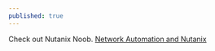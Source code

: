 ```yaml
---
published: true
---
```

Check out Nutanix Noob.
[Network Automation and Nutanix](http://nutanixnoob.com/?p=365)
